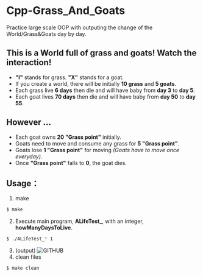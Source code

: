 # Cpp-Grass_And_Goats
Practice large scale OOP with outputing the change of the World/Grass&amp;Goats day by day.

## This is a World full of grass and goats! Watch the interaction!
  * **"I"** stands for grass. **"X"** stands for a goat.
  * If you create a world, there will be initially **10 grass** and **5 goats**.
  * Each grass live **6 days** then die and will have baby from **day 3** to **day 5**.
  * Each goat lives **70 days** then die and will have baby from **day 50** to **day 55**.
## However ...
  * Each goat owns **20 "Grass point"** initially.
  * Goats need to move and consume any grass for **5 "Grass point"**.
  * Goats lose **1 "Grass point"** for moving *(Goats have to move once everyday)*.
  * Once **"Grass point"** falls to **0**, the goat dies.
  
## Usage：
  1. make
  ```bash
  $ make
  ```
  2. Execute main program, **ALifeTest_**, with an integer, **howManyDaysToLive**.
  ```bash
  $ ./ALifeTest_* 1
  ```
  3. (output)
![GITHUB]( https://i.imgur.com/H20ofL4.png "DAY1")
  4. clean files
  ```bash
  $ make clean
  ```
